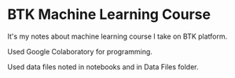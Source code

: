 # BTK Machine Learning Course
It's my notes about machine learning course I take on BTK platform.

Used Google Colaboratory for programming.

Used data files noted in notebooks and in Data Files folder.

